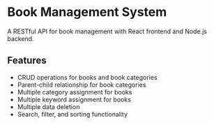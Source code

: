 
# Book Management System

A RESTful API for book management with React frontend and Node.js backend.

## Features

- CRUD operations for books and book categories
- Parent-child relationship for book categories
- Multiple category assignment for books
- Multiple keyword assignment for books
- Multiple data deletion
- Search, filter, and sorting functionality
